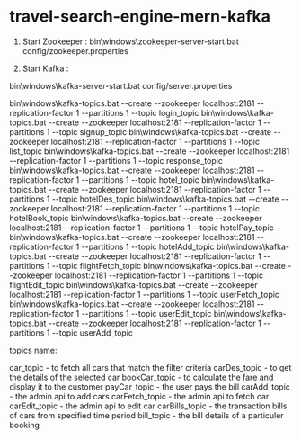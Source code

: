 # travel-search-engine-mern-kafka
1. Start Zookeeper :
bin\windows\zookeeper-server-start.bat config/zookeeper.properties

2. Start Kafka :

bin\windows\kafka-server-start.bat config/server.properties

bin\windows\kafka-topics.bat --create --zookeeper localhost:2181 --replication-factor 1 --partitions 1 --topic login_topic
bin\windows\kafka-topics.bat --create --zookeeper localhost:2181 --replication-factor 1 --partitions 1 --topic signup_topic
bin\windows\kafka-topics.bat --create --zookeeper localhost:2181 --replication-factor 1 --partitions 1 --topic list_topic
bin\windows\kafka-topics.bat --create --zookeeper localhost:2181 --replication-factor 1 --partitions 1 --topic response_topic
bin\windows\kafka-topics.bat --create --zookeeper localhost:2181 --replication-factor 1 --partitions 1 --topic hotel_topic
bin\windows\kafka-topics.bat --create --zookeeper localhost:2181 --replication-factor 1 --partitions 1 --topic hotelDes_topic
bin\windows\kafka-topics.bat --create --zookeeper localhost:2181 --replication-factor 1 --partitions 1 --topic hotelBook_topic
bin\windows\kafka-topics.bat --create --zookeeper localhost:2181 --replication-factor 1 --partitions 1 --topic hotelPay_topic
bin\windows\kafka-topics.bat --create --zookeeper localhost:2181 --replication-factor 1 --partitions 1 --topic hotelAdd_topic
bin\windows\kafka-topics.bat --create --zookeeper localhost:2181 --replication-factor 1 --partitions 1 --topic flightFetch_topic
bin\windows\kafka-topics.bat --create --zookeeper localhost:2181 --replication-factor 1 --partitions 1 --topic flightEdit_topic
bin\windows\kafka-topics.bat --create --zookeeper localhost:2181 --replication-factor 1 --partitions 1 --topic userFetch_topic
bin\windows\kafka-topics.bat --create --zookeeper localhost:2181 --replication-factor 1 --partitions 1 --topic userEdit_topic
bin\windows\kafka-topics.bat --create --zookeeper localhost:2181 --replication-factor 1 --partitions 1 --topic userAdd_topic


topics name:

car_topic - to fetch all cars that match the filter criteria
carDes_topic - to get the details of the selected car
bookCar_topic - to calculate the fare and display it to the customer
payCar_topic - the user pays the bill
carAdd_topic - the admin api to add cars
carFetch_topic - the admin api to fetch car
carEdit_topic - the admin api to edit car
carBills_topic - the transaction bills of cars from specified time period
bill_topic - the bill details of a particuler booking
